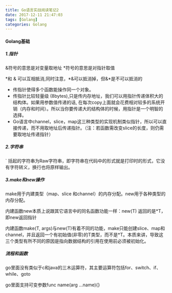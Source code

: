 ```yaml
---
title: Go语言实战阅读笔记2
date: 2017-12-11 21:47:03
tags: [Golang]
categories: Golang
---
```



#### Golang基础

##### 1.指针

&符号的意思是对变量取地址
*符号的意思是对指针取值

\*和 & 可以互相抵消,同时注意，\*&可以抵消掉，但&*是不可以抵消的


* 传指针使得多个函数能操作同一个对象。
* 传指针比较轻量级 (8bytes),只是传内存地址，我们可以用指针传递体积大的结构体。如果用参数值传递的话, 在每次copy上面就会花费相对较多的系统开销（内存和时间）。所以当你要传递大的结构体的时候，用指针是一个明智的选择。
* Go语言中channel，slice，map这三种类型的实现机制类似指针，所以可以直接传递，而不用取地址后传递指针。（注：若函数需改变slice的长度，则仍需要取地址传递指针）

##### 2.字符串

`  括起的字符串为Raw字符串，即字符串在代码中的形式就是打印时的形式，它没有字符转义，换行也将原样输出。



##### 3.make和new操作

make用于内建类型（map、slice 和channel）的内存分配。new用于各种类型的内存分配。

内建函数new本质上说跟其它语言中的同名函数功能一样：new(T) 返回的是*T，即new返回指针

内建函数make(T, args)与new(T)有着不同的功能，make只能创建slice、map和channel，并且返回一个有初始值(非零)的T类型，而不是*T。本质来讲，导致这三个类型有所不同的原因是指向数据结构的引用在使用前必须被初始化。

##### 流程和函数

go里面没有类似于c和java的三木运算符，其主要运算符包括for、switch、if、while、goto

go里面支持可变参数func name(arg ...name){}

